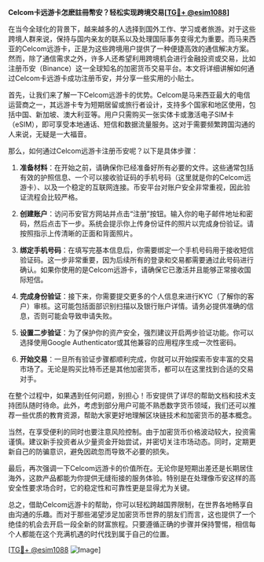 **Celcom卡远游卡怎麽註冊幣安？轻松实现跨境交易[[TG💪+ @esim1088](https://t.me/s/esim1088)]**

在当今全球化的背景下，越来越多的人选择到国外工作、学习或者旅游。对于这些跨境人群来说，保持与国内亲友的联系以及处理国际事务变得尤为重要。而马来西亚的Celcom远游卡，正是为这些跨境用户提供了一种便捷高效的通信解决方案。然而，除了通信需求之外，许多人还希望利用跨境机会进行金融投资或交易，比如注册币安（Binance）这一全球知名的加密货币交易平台。本文将详细讲解如何通过Celcom卡远游卡成功注册币安，并分享一些实用的小贴士。

首先，让我们来了解一下Celcom远游卡的优势。Celcom是马来西亚最大的电信运营商之一，其远游卡专为短期居留或旅行者设计，支持多个国家和地区使用，包括中国、新加坡、澳大利亚等。用户只需购买一张实体卡或激活电子SIM卡（eSIM），即可享受本地通话、短信和数据流量服务。这对于需要频繁跨国沟通的人来说，无疑是一大福音。

那么，如何通过Celcom远游卡注册币安呢？以下是具体步骤：

1. **准备材料**：在开始之前，请确保你已经准备好所有必要的文件。这些通常包括有效的护照信息、一个可以接收验证码的手机号码（这里就是你的Celcom远游卡）、以及一个稳定的互联网连接。币安平台对账户安全非常重视，因此验证流程会比较严格。

2. **创建账户**：访问币安官方网站并点击“注册”按钮。输入你的电子邮件地址和密码，然后点击下一步。系统会提示你上传身份证件的照片以完成身份验证。请按照指示上传清晰的正面和背面照片。

3. **绑定手机号码**：在填写完基本信息后，你需要绑定一个手机号码用于接收短信验证码。这一步非常重要，因为后续所有的登录和交易都需要通过此号码进行确认。如果你使用的是Celcom远游卡，请确保它已激活并且能够正常接收国际短信。

4. **完成身份验证**：接下来，你需要提交更多的个人信息来进行KYC（了解你的客户）审核。这可能包括面部识别扫描以及银行账户详情。请务必提供准确的信息，否则可能会导致申请失败。

5. **设置二步验证**：为了保护你的资产安全，强烈建议开启两步验证功能。你可以选择使用Google Authenticator或其他兼容的应用程序生成一次性密码。

6. **开始交易**：一旦所有验证步骤都顺利完成，你就可以开始探索币安丰富的交易市场了。无论是购买比特币还是其他加密货币，都可以在这里找到合适的交易对手。

在整个过程中，如果遇到任何问题，别担心！币安提供了详尽的帮助文档和技术支持团队随时待命。此外，考虑到部分用户可能不熟悉数字货币领域，我们还可以推荐一些优质的教育资源，帮助大家更好地理解区块链技术和加密货币的基本概念。

当然，在享受便利的同时也要注意风险控制。由于加密货币价格波动较大，投资需谨慎。建议新手投资者从少量资金开始尝试，并密切关注市场动态。同时，定期更新自己的防骗意识，避免因疏忽而导致不必要的损失。

最后，再次强调一下Celcom远游卡的价值所在。无论你是短期出差还是长期居住海外，这款产品都能为你提供无缝衔接的服务体验。特别是在处理像币安这样的高安全性要求场合时，它的稳定性和可靠性更是显得尤为关键。

总之，借助Celcom远游卡的帮助，你可以轻松跨越国界限制，在世界各地畅享自由沟通的乐趣。而对于那些渴望涉足加密货币世界的朋友们而言，这也提供了一个绝佳的机会去开启一段全新的财富旅程。只要遵循正确的步骤并保持警惕，相信每个人都能在这个充满机遇的时代找到属于自己的位置。

[[TG💪+ @esim1088](https://t.me/s/esim1088) ![Image](https://i.postimg.cc/4NQfJmqS/Snipaste-2025-05-13-00-14-12.png)]